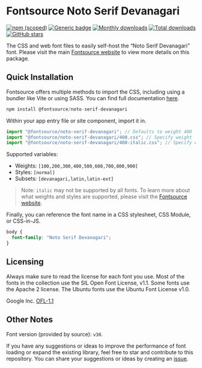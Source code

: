 # Fontsource Noto Serif Devanagari

[![npm (scoped)](https://img.shields.io/npm/v/@fontsource/noto-serif-devanagari?color=brightgreen)](https://www.npmjs.com/package/@fontsource/noto-serif-devanagari) [![Generic badge](https://img.shields.io/badge/fontsource-passing-brightgreen)](https://github.com/fontsource/fontsource) [![Monthly downloads](https://badgen.net/npm/dm/@fontsource/noto-serif-devanagari)](https://github.com/fontsource/fontsource) [![Total downloads](https://badgen.net/npm/dt/@fontsource/noto-serif-devanagari)](https://github.com/fontsource/fontsource) [![GitHub stars](https://img.shields.io/github/stars/fontsource/fontsource.svg?style=social&label=Star)](https://github.com/fontsource/fontsource/stargazers)

The CSS and web font files to easily self-host the “Noto Serif Devanagari” font. Please visit the main [Fontsource website](https://fontsource.org/fonts/noto-serif-devanagari) to view more details on this package.

## Quick Installation

Fontsource offers multiple methods to import the CSS, including using a bundler like Vite or using SASS. You can find full documentation [here](https://fontsource.org/docs/getting-started/introduction).

```javascript
npm install @fontsource/noto-serif-devanagari
```

Within your app entry file or site component, import it in.

```javascript
import "@fontsource/noto-serif-devanagari"; // Defaults to weight 400
import "@fontsource/noto-serif-devanagari/400.css"; // Specify weight
import "@fontsource/noto-serif-devanagari/400-italic.css"; // Specify weight and style
```

Supported variables:
- Weights: `[100,200,300,400,500,600,700,800,900]`
- Styles: `[normal]`
- Subsets: `[devanagari,latin,latin-ext]`

> Note: `italic` may not be supported by all fonts. To learn more about what weights and styles are supported, please visit the [Fontsource website](https://fontsource.org/fonts/noto-serif-devanagari).

Finally, you can reference the font name in a CSS stylesheet, CSS Module, or CSS-in-JS.

```css
body {
  font-family: "Noto Serif Devanagari";
}
```

## Licensing
Always make sure to read the license for each font you use. Most of the fonts in the collection use the SIL Open Font License, v1.1. Some fonts use the Apache 2 license. The Ubuntu fonts use the Ubuntu Font License v1.0.

Google Inc.
[OFL-1.1](http://scripts.sil.org/OFL)

## Other Notes
Font version (provided by source): `v30`.

If you have any suggestions or ideas to improve the performance of font loading or expand the existing library, feel free to star and contribute to this repository. You can share your suggestions or ideas by creating an [issue](https://github.com/fontsource/fontsource/issues).